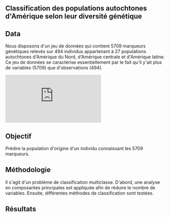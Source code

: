 ## Classification des populations autochtones d'Amérique selon leur diversité génétique

## Data
Nous disposons d'un jeu de données qui contient 5709 marqueurs génétiques relevés sur 494
individus appartenant à 27 populations autochtones d'Amérique du Nord, d'Amérique centrale et
d'Amérique latine. Ce jeu de données se caractérise essentiellement par le fait qu'il y'ait plus
de variables (5709) que d'observations (494).

![alt text](https://github.com/sannif/projet_msa/tree/master/figures/map.pdf)


## Objectif
Prédire la population d'origine d'un individu connaissant les 5709 marqueurs.

## Méthodologie
Il s'agit d'un problème de classification multiclasse. D'abord, une analyse en composantes principales est appliquée
afin de réduire le nombre de variables. Ensuite, différentes méthodes de classification sont testées.

## Résultats
